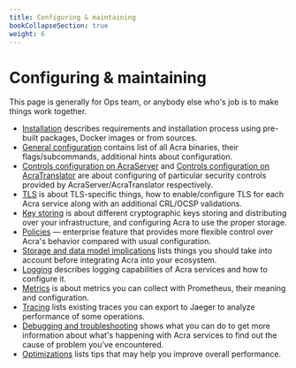 ```yaml
---
title: Configuring & maintaining
bookCollapseSection: true
weight: 6
---
```


# Configuring & maintaining

This page is generally for Ops team, or anybody else who's job is to make things work together.

* [Installation](/acra/getting-started/installing/)
  describes requirements and installation process using pre-built packages, Docker images or from sources.
* [General configuration](/acra/configuring-maintaining/general-configuration/)
  contains list of all Acra binaries, their flags/subcommands, additional hints about configuration.
* [Controls configuration on AcraServer](/acra/configuring-maintaining/controls-configuration-on-acraserver/) and
  [Controls configuration on AcraTranslator](/acra/configuring-maintaining/controls-configuration-on-acratranslator/)
  are about configuring of particular security controls provided by AcraServer/AcraTranslator respectively.
* [TLS](/acra/configuring-maintaining/tls/)
  is about TLS-specific things, how to enable/configure TLS for each Acra service along with an additional CRL/OCSP validations.
* [Key storing](/acra/configuring-maintaining/key-storing/)
  is about different cryptographic keys storing and distributing over your infrastructure, and configuring Acra to use the proper storage.
* [Policies](/acra/configuring-maintaining/policies-enterprise/) —
  enterprise feature that provides more flexible control over Acra's behavior compared with usual configuration.
* [Storage and data model implications](/acra/configuring-maintaining/storage-and-data-model-implications/)
  lists things you should take into account before integrating Acra into your ecosystem.
* [Logging](/acra/configuring-maintaining/logging/)
  describes logging capabilities of Acra services and how to configure it.
* [Metrics](/acra/configuring-maintaining/metrics/)
  is about metrics you can collect with Prometheus, their meaning and configuration.
* [Tracing](/acra/configuring-maintaining/tracing/)
  lists existing traces you can export to Jaeger to analyze performance of some operations.
* [Debugging and troubleshooting](/acra/configuring-maintaining/debugging-and-troubleshooting/)
  shows what you can do to get more information about what's happening with Acra services to find out the cause of problem you've encountered.
* [Optimizations](/acra/configuring-maintaining/optimizations/) 
  lists tips that may help you improve overall performance.
